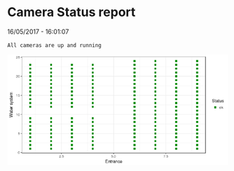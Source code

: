 Camera Status report
================
16/05/2017 - 16:01:07

    All cameras are up and running

![](camreport_files/figure-markdown_github/unnamed-chunk-2-1.png)
